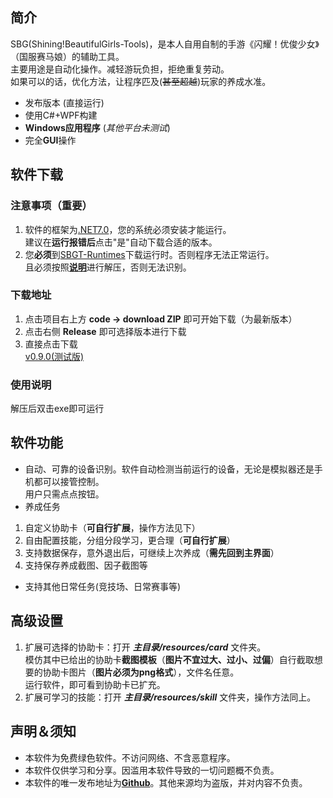 ## 简介
SBG(Shining!BeautifulGirls-Tools)，是本人自用自制的手游《闪耀！优俊少女》（国服赛马娘）的辅助工具。  
主要用途是自动化操作。减轻游玩负担，拒绝重复劳动。  
如果可以的话，优化方法，让程序匹及(~~甚至超越~~)玩家的养成水准。  

- 发布版本 (直接运行)
- 使用C#+WPF构建
- **Windows应用程序** (*其他平台未测试*)
- 完全**GUI**操作


## 软件下载
### 注意事项（重要）
1. 软件的框架为[.NET7.0](https://dotnet.microsoft.com/zh-cn/download/dotnet/7.0)，您的系统必须安装才能运行。  
建议在**运行报错后**点击"是"自动下载合适的版本。
2. 您**必须**到[SBGT-Runtimes](https://github.com/Miltomo/SBGT-Runtimes)下载运行时。否则程序无法正常运行。  
且必须按照[**说明**](https://github.com/Miltomo/SBGT-Release/blob/main/runtimes/%E9%87%8D%E8%A6%81.md)进行解压，否则无法识别。

### 下载地址
1. 点击项目右上方 **code -> download ZIP** 即可开始下载（为最新版本）
2. 点击右侧 **Release** 即可选择版本进行下载
3. 直接点击下载  
[v0.9.0(测试版)]()

### 使用说明
解压后双击exe即可运行

## 软件功能
- 自动、可靠的设备识别。软件自动检测当前运行的设备，无论是模拟器还是手机都可以接管控制。  
用户只需点点按钮。
- 养成任务
1. 自定义协助卡（**可自行扩展**，操作方法见下）
2. 自由配置技能，分组分段学习，更合理（**可自行扩展**）
3. 支持数据保存，意外退出后，可继续上次养成（**需先回到主界面**）
4. 支持保存养成截图、因子截图等
- 支持其他日常任务(竞技场、日常赛事等)


## 高级设置
1. 扩展可选择的协助卡：打开 ***主目录/resources/card*** 文件夹。  
模仿其中已给出的协助卡**截图模板**（**图片不宜过大、过小、过偏**）自行截取想要的协助卡图片（**图片必须为png格式**），文件名任意。  
运行软件，即可看到协助卡已扩充。
2. 扩展可学习的技能：打开 ***主目录/resources/skill*** 文件夹，操作方法同上。

## 声明＆须知
- 本软件为免费绿色软件。不访问网络、不含恶意程序。
- 本软件仅供学习和分享。因滥用本软件导致的一切问题概不负责。
- 本软件的唯一发布地址为[**Github**](https://github.com/Miltomo/SBG-Release)。其他来源均为盗版，并对内容不负责。
